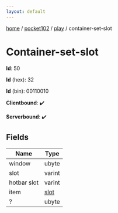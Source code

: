 ```yaml
---
layout: default
---
```


[home](/)  /  [pocket102](/protocol/pocket102)  /  [play](/protocol/pocket102/play)  /  container-set-slot

# Container-set-slot

**Id**: 50

**Id** (hex): 32

**Id** (bin): 00110010

**Clientbound**: ✔️

**Serverbound**: ✔️

## Fields

Name | Type
---|---
window | ubyte
slot | varint
hotbar slot | varint
item | [slot](/protocol/pocket102/types/slot)
? | ubyte

